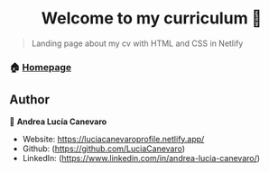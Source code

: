 <h1 align="center">Welcome to my curriculum 👋</h1>

> Landing page about my cv with HTML and CSS in Netlify

### 🏠 [Homepage](https://luciacanevaroprofile.netlify.app/)

## Author

👤 **Andrea Lucía Canevaro**

* Website: https://luciacanevaroprofile.netlify.app/
* Github: (https://github.com/LuciaCanevaro)
* LinkedIn: (https://www.linkedin.com/in/andrea-lucia-canevaro/)